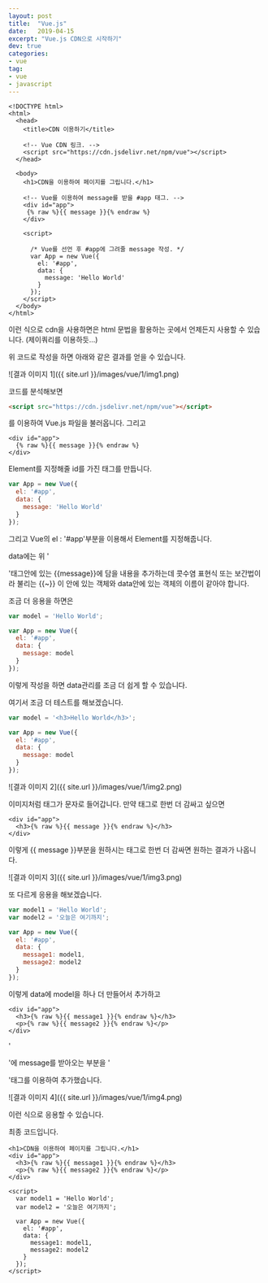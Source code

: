 ```yaml
---
layout: post
title:  "Vue.js"
date:   2019-04-15
excerpt: "Vue.js CDN으로 시작하기"
dev: true
categories:
- vue
tag:
- vue
- javascript
---
```


```vue
<!DOCTYPE html>
<html>
  <head>
    <title>CDN 이용하기</title>
 
    <!-- Vue CDN 링크. -->
    <script src="https://cdn.jsdelivr.net/npm/vue"></script>
  </head>

  <body>
    <h1>CDN을 이용하여 페이지를 그립니다.</h1>

    <!-- Vue를 이용하여 message를 받을 #app 태그. -->
    <div id="app">
     {% raw %}{{ message }}{% endraw %}
    </div>

    <script>
  
      /* Vue를 선언 후 #app에 그려줄 message 작성. */
      var App = new Vue({
        el: '#app',
        data: {
          message: 'Hello World'
        }
      });
    </script>
  </body>
</html>
```

이런 식으로 cdn을 사용하면은 html 문법을 활용하는 곳에서 언제든지 사용할 수 있습니다. (제이쿼리를 이용하듯...)

위 코드로 작성을 하면 아래와 같은 결과를 얻을 수 있습니다.

![결과 이미지 1]({{ site.url }}/images/vue/1/img1.png)

코드를 분석해보면

```html
<script src="https://cdn.jsdelivr.net/npm/vue"></script>
```

를 이용하여 Vue.js 파일을 불러옵니다. 그리고

```vue
<div id="app">
  {% raw %}{{ message }}{% endraw %}
</div>
```

Element를 지정해줄 id를 가진 태그를 만듭니다.

```javascript
var App = new Vue({
  el: '#app',
  data: {
    message: 'Hello World'
  }
});
```

그리고 Vue의 el : '#app'부분을 이용해서 Element를 지정해줍니다.

data에는 위 '<div id="app">'태그안에 있는 {{message}}에 담을 내용을 추가하는데 콧수염 표현식 또는 보간법이라 불리는 {{~}} 이 안에 있는 객체와 data안에 있는 객체의 이름이 같아야 합니다.

조금 더 응용을 하면은

```javascript
var model = 'Hello World';

var App = new Vue({
  el: '#app',
  data: {
    message: model
  }
});
```

이렇게 작성을 하면 data관리를 조금 더 쉽게 할 수 있습니다.

여기서 조금 더 테스트를 해보겠습니다.

```javascript
var model = '<h3>Hello World</h3>';

var App = new Vue({
  el: '#app',
  data: {
    message: model
  }
});
```

![결과 이미지 2]({{ site.url }}/images/vue/1/img2.png)

이미지처럼 태그가 문자로 들어갑니다. 만약 태그로 한번 더 감싸고 싶으면

```vue
<div id="app">
  <h3>{% raw %}{{ message }}{% endraw %}</h3>
</div>
```

이렇게 {{ message }}부분을 원하시는 태그로 한번 더 감싸면 원하는 결과가 나옵니다.

![결과 이미지 3]({{ site.url }}/images/vue/1/img3.png)

또 다르게 응용을 해보겠습니다.

```javascript
var model1 = 'Hello World';
var model2 = '오늘은 여기까지';

var App = new Vue({
  el: '#app',
  data: {
    message1: model1,
    message2: model2
  }
});
```

이렇게 data에 model을 하나 더 만들어서 추가하고

```vue
<div id="app">
  <h3>{% raw %}{{ message1 }}{% endraw %}</h3>
  <p>{% raw %}{{ message2 }}{% endraw %}</p>
</div>
```

'<div id="app">'에 message를 받아오는 부분을 '<p>'태그를 이용하여 추가했습니다.

![결과 이미지 4]({{ site.url }}/images/vue/1/img4.png)

이런 식으로 응용할 수 있습니다.

최종 코드입니다.

```vue
<h1>CDN을 이용하여 페이지를 그립니다.</h1>
<div id="app">
  <h3>{% raw %}{{ message1 }}{% endraw %}</h3>
  <p>{% raw %}{{ message2 }}{% endraw %}</p>
</div>

<script>
  var model1 = 'Hello World';
  var model2 = '오늘은 여기까지';

  var App = new Vue({
    el: '#app',
    data: {
      message1: model1,
      message2: model2
    }
  });
</script>
```
